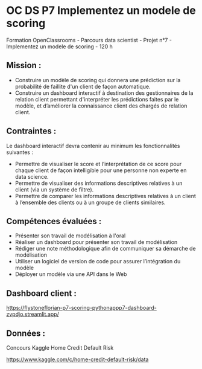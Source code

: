 # OC DS P7 Implementez un modele de scoring
Formation OpenClassrooms - Parcours data scientist - Projet n°7 - Implementez un modele de scoring - 120 h

## Mission : 
 * Construire un modèle de scoring qui donnera une prédiction sur la probabilité de faillite d'un client de façon automatique.
 * Construire un dashboard interactif à destination des gestionnaires de la relation client permettant d'interpréter les prédictions faites par le modèle, et d’améliorer la connaissance client des chargés de relation client.
 
 ## Contraintes : 
Le dashboard interactif devra contenir au minimum les fonctionnalités suivantes :
 - Permettre de visualiser le score et l’interprétation de ce score pour chaque client de façon intelligible pour une personne non experte en data science.
 - Permettre de visualiser des informations descriptives relatives à un client (via un système de filtre).
 - Permettre de comparer les informations descriptives relatives à un client à l’ensemble des clients ou à un groupe de clients similaires.

## Compétences évaluées :  
 * Présenter son travail de modélisation à l'oral
 * Réaliser un dashboard pour présenter son travail de modélisation
 * Rédiger une note méthodologique afin de communiquer sa démarche de modélisation
 * Utiliser un logiciel de version de code pour assurer l’intégration du modèle
 * Déployer un modèle via une API dans le Web

## Dashboard client : 

https://flystoneflorian-p7-scoring-pythonappp7-dashboard-zvpdjo.streamlit.app/

 ## Données : 
 Concours Kaggle Home Credit Default Risk
 
 https://www.kaggle.com/c/home-credit-default-risk/data
